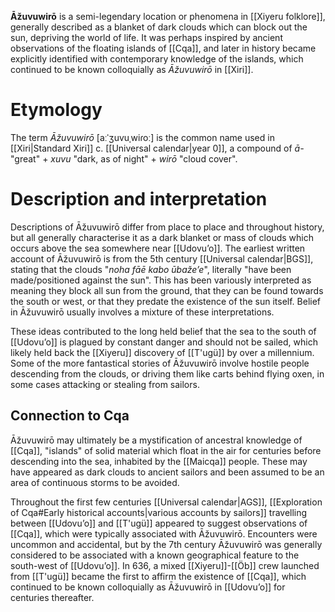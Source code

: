 **Āžuvuwirō** is a semi-legendary location or phenomena in [[Xiyeru folklore]], generally described as a blanket of dark clouds which can block out the sun, depriving the world of life. It was perhaps inspired by ancient observations of the floating islands of [[Cqa]], and later in history became explicitly identified with contemporary knowledge of the islands, which  continued to be known colloquially as *Āžuvuwirō* in [[Xiri]].
# Etymology
The term *Āžuvuwirō* [aːˈʒuvuˌwiɾoː] is the common name used in [[Xiri|Standard Xiri]] c. [[Universal calendar|year 0]], a compound of *ā-* "great" + *xuvu* "dark, as of night" + *wirō* "cloud cover".
# Description and interpretation
Descriptions of Āžuvuwirō differ from place to place and throughout history, but all generally characterise it as a dark blanket or mass of clouds which occurs above the sea somewhere near [[Udovuʼo]]. The earliest written account of Āžuvuwirō is from the 5th century [[Universal calendar|BGS]], stating that the clouds "*noha fāē kabo ūbažeʼe*", literally "have been made/positioned against the sun". This has been variously interpreted as meaning they block all sun from the ground, that they can be found towards the south or west, or that they predate the existence of the sun itself. Belief in Āžuvuwirō usually involves a mixture of these interpretations.

These ideas contributed to the long held belief that the sea to the south of [[Udovuʼo]] is plagued by constant danger and should not be sailed, which likely held back the [[Xiyeru]] discovery of [[T'ugü]] by over a millennium. Some of the more fantastical stories of Āžuvuwirō involve hostile people descending from the clouds, or driving them like carts behind flying oxen, in some cases attacking or stealing from sailors.
## Connection to Cqa
Āžuvuwirō may ultimately be a mystification of ancestral knowledge of [[Cqa]], "islands" of solid material which float in the air for centuries before descending into the sea, inhabited by the [[Maicqa]] people. These may have appeared as dark clouds to ancient sailors and been assumed to be an area of continuous storms to be avoided.

Throughout the first few centuries [[Universal calendar|AGS]], [[Exploration of Cqa#Early historical accounts|various accounts by sailors]] travelling between [[Udovuʼo]] and [[T'ugü]] appeared to suggest observations of [[Cqa]], which were typically associated with Āžuvuwirō. Encounters were uncommon and accidental, but by the 7th century Āžuvuwirō was generally considered to be associated with a known geographical feature to the south-west of [[Udovuʼo]]. In 636, a mixed [[Xiyeru]]-[[Öb]] crew launched from [[T'ugü]] became the first to affirm the existence of [[Cqa]], which continued to be known colloquially as Āžuvuwirō in [[Udovuʼo]] for centuries thereafter.